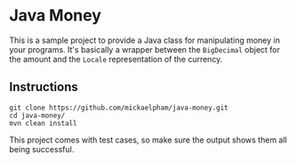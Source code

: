 Java Money
==========

This is a sample project to provide a Java class for manipulating money in
your programs. It's basically a wrapper between the `BigDecimal` object for
the amount and the `Locale` representation of the currency.

Instructions
------------

    git clone https://github.com/mickaelpham/java-money.git
	cd java-money/
	mvn clean install

This project comes with test cases, so make sure the output shows them all
being successful.